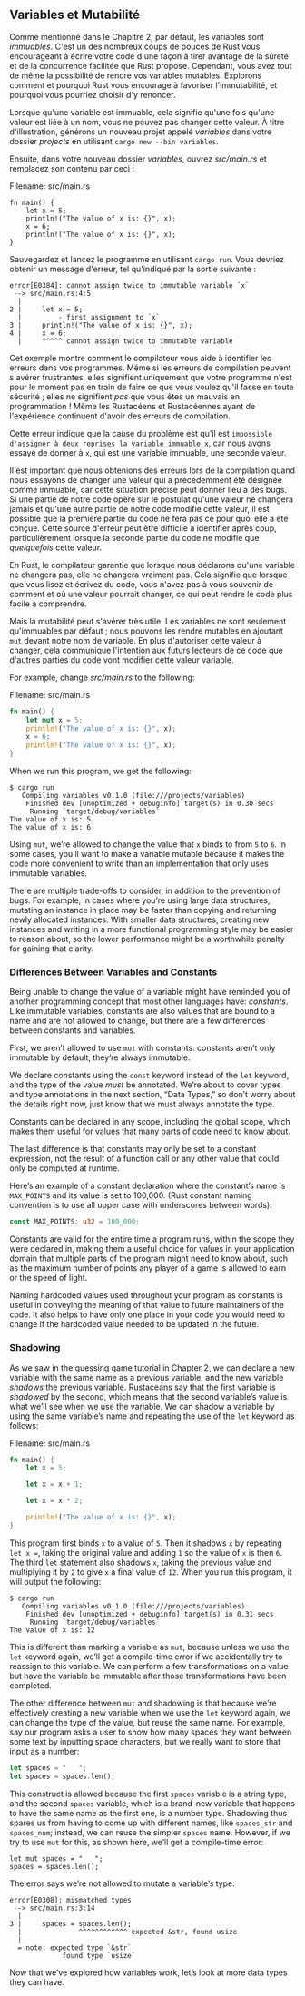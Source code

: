## Variables et Mutabilité

Comme mentionné dans le Chapitre 2, par défaut, les variables sont *immuables*.
C'est un des nombreux coups de pouces de Rust vous encourageant à écrire votre
code d'une façon à tirer avantage de la sûreté et de la concurrence facilitée
que Rust propose. Cependant, vous avez tout de même la possibilité de rendre
vos variables mutables. Explorons comment et pourquoi Rust vous encourage à
favoriser l'immutabilité, et pourquoi vous pourriez choisir d'y renoncer.

Lorsque qu'une variable est immuable, cela signifie qu'une fois qu'une valeur
est liée à un nom, vous ne pouvez pas changer cette valeur. À titre
d'illustration, générons un nouveau projet appelé *variables* dans votre
dossier *projects* en utilisant `cargo new --bin variables`.

Ensuite, dans votre nouveau dossier *variables*, ouvrez *src/main.rs* et remplacez son contenu par ceci :

<span class="filename">Filename: src/main.rs</span>

```rust,ignore
fn main() {
    let x = 5;
    println!("The value of x is: {}", x);
    x = 6;
    println!("The value of x is: {}", x);
}
```

Sauvegardez et lancez le programme en utilisant `cargo run`. Vous devriez obtenir un message d'erreur, tel qu'indiqué par la sortie suivante :

```text
error[E0384]: cannot assign twice to immutable variable `x`
 --> src/main.rs:4:5
  |
2 |     let x = 5;
  |         - first assignment to `x`
3 |     println!("The value of x is: {}", x);
4 |     x = 6;
  |     ^^^^^ cannot assign twice to immutable variable
```

Cet exemple montre comment le compilateur vous aide à identifier les erreurs
dans vos programmes. Même si les erreurs de compilation peuvent s'avérer
frustrantes, elles signifient uniquement que votre programme n'est pour le
moment pas en train de faire ce que vous voulez qu'il fasse en toute sécurité ;
elles ne signifient *pas* que vous êtes un mauvais en programmation ! Même les
Rustacéens et Rustacéennes ayant de l'expérience continuent d'avoir des erreurs de compilation.

Cette erreur indique que la cause du problème est qu'il est `impossible 
d'assigner à deux reprises la variable immuable x`, car nous avons essayé de 
donner à `x`, qui est une variable immuable, une seconde valeur.

Il est important que nous obtenions des erreurs lors de la compilation quand
nous essayons de changer une valeur qui a précédemment été désignée comme
immuable, car cette situation précise peut donner lieu à des bugs. Si une
partie de notre code opère sur le postulat qu'une valeur ne changera jamais et
qu'une autre partie de notre code modifie cette valeur, il est possible que la
première partie du code ne fera pas ce pour quoi elle a été conçue. Cette
source d'erreur peut être difficile à identifier après coup, particulièrement
lorsque la seconde partie du code ne modifie que *quelquefois* cette valeur.

En Rust, le compilateur garantie que lorsque nous déclarons qu'une variable ne
changera pas, elle ne changera vraiment pas. Cela signifie que lorsque que vous
lisez et écrivez du code, vous n'avez pas à vous souvenir de comment et où une
valeur pourrait changer, ce qui peut rendre le code plus facile à comprendre.

Mais la mutabilité peut s'avérer très utile. Les variables ne sont seulement
qu'immuables par défaut ; nous pouvons les rendre mutables en ajoutant `mut`
devant notre nom de variable. En plus d'autoriser cette valeur à changer, cela
communique l'intention aux futurs lecteurs de ce code que d'autres parties du
code vont modifier cette valeur variable.

For example, change *src/main.rs* to the following:

<span class="filename">Filename: src/main.rs</span>

```rust
fn main() {
    let mut x = 5;
    println!("The value of x is: {}", x);
    x = 6;
    println!("The value of x is: {}", x);
}
```

When we run this program, we get the following:

```text
$ cargo run
   Compiling variables v0.1.0 (file:///projects/variables)
    Finished dev [unoptimized + debuginfo] target(s) in 0.30 secs
     Running `target/debug/variables`
The value of x is: 5
The value of x is: 6
```

Using `mut`, we’re allowed to change the value that `x` binds to from `5` to
`6`. In some cases, you’ll want to make a variable mutable because it makes the
code more convenient to write than an implementation that only uses immutable
variables.

There are multiple trade-offs to consider, in addition to the prevention of
bugs. For example, in cases where you’re using large data structures, mutating
an instance in place may be faster than copying and returning newly allocated
instances. With smaller data structures, creating new instances and writing in
a more functional programming style may be easier to reason about, so the lower
performance might be a worthwhile penalty for gaining that clarity.

### Differences Between Variables and Constants

Being unable to change the value of a variable might have reminded you of
another programming concept that most other languages have: *constants*. Like
immutable variables, constants are also values  that are bound to a name and
are not allowed to change, but there are a few differences between constants
and variables.

First, we aren’t allowed to use `mut` with constants: constants aren’t only
immutable by default, they’re always immutable.

We declare constants using the `const` keyword instead of the `let` keyword,
and the type of the value *must* be annotated. We’re about to cover types and
type annotations in the next section, “Data Types,” so don’t worry about the
details right now, just know that we must always annotate the type.

Constants can be declared in any scope, including the global scope, which makes
them useful for values that many parts of code need to know about.

The last difference is that constants may only be set to a constant expression,
not the result of a function call or any other value that could only be
computed at runtime.

Here’s an example of a constant declaration where the constant’s name is
`MAX_POINTS` and its value is set to 100,000. (Rust constant naming convention
is to use all upper case with underscores between words):

```rust
const MAX_POINTS: u32 = 100_000;
```

Constants are valid for the entire time a program runs, within the scope they
were declared in, making them a useful choice for values in your application
domain that multiple parts of the program might need to know about, such as the
maximum number of points any player of a game is allowed to earn or the speed
of light.

Naming hardcoded values used throughout your program as constants is useful in
conveying the meaning of that value to future maintainers of the code. It also
helps to have only one place in your code you would need to change if the
hardcoded value needed to be updated in the future.

### Shadowing

As we saw in the guessing game tutorial in Chapter 2, we can declare a new
variable with the same name as a previous variable, and the new variable
*shadows* the previous variable. Rustaceans say that the first variable is
*shadowed* by the second, which means that the second variable’s value is what
we’ll see when we use the variable. We can shadow a variable by using the same
variable’s name and repeating the use of the `let` keyword as follows:

<span class="filename">Filename: src/main.rs</span>

```rust
fn main() {
    let x = 5;

    let x = x + 1;

    let x = x * 2;

    println!("The value of x is: {}", x);
}
```

This program first binds `x` to a value of `5`. Then it shadows `x` by
repeating `let x =`, taking the original value and adding `1` so the value of
`x` is then `6`. The third `let` statement also shadows `x`, taking the
previous value and multiplying it by `2` to give `x` a final value of `12`.
When you run this program, it will output the following:

```text
$ cargo run
   Compiling variables v0.1.0 (file:///projects/variables)
    Finished dev [unoptimized + debuginfo] target(s) in 0.31 secs
     Running `target/debug/variables`
The value of x is: 12
```

This is different than marking a variable as `mut`, because unless we use the
`let` keyword again, we’ll get a compile-time error if we accidentally try to
reassign to this variable. We can perform a few transformations on a value but
have the variable be immutable after those transformations have been completed.

The other difference between `mut` and shadowing is that because we’re
effectively creating a new variable when we use the `let` keyword again, we can
change the type of the value, but reuse the same name. For example, say our
program asks a user to show how many spaces they want between some text by
inputting space characters, but we really want to store that input as a number:

```rust
let spaces = "   ";
let spaces = spaces.len();
```

This construct is allowed because the first `spaces` variable is a string type,
and the second `spaces` variable, which is a brand-new variable that happens to
have the same name as the first one, is a number type. Shadowing thus spares us
from having to come up with different names, like `spaces_str` and
`spaces_num`; instead, we can reuse the simpler `spaces` name. However, if we
try to use `mut` for this, as shown here, we’ll get a compile-time error:

```rust,ignore
let mut spaces = "   ";
spaces = spaces.len();
```

The error says we’re not allowed to mutate a variable’s type:

```text
error[E0308]: mismatched types
 --> src/main.rs:3:14
  |
3 |     spaces = spaces.len();
  |              ^^^^^^^^^^^^ expected &str, found usize
  |
  = note: expected type `&str`
             found type `usize`
```

Now that we’ve explored how variables work, let’s look at more data types they
can have.
